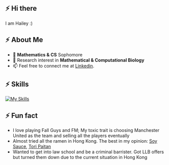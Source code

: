 ## :zap: Hi there 
I am Hailey :)

## :zap: About Me 
- 📏 **Mathematics & CS** Sophomore
- 🧬 Research interest in **Mathematical & Computational Biology**
-  📫 Feel free to connect me at [Linkedin](https://www.linkedin.com/in/heilcheng/). 
  
## :zap: Skills 
[![My Skills](https://skillicons.dev/icons?i=py,r,matlab,linux,latex,opencv,arduino,raspberrypi,docker)](https://skillicons.dev)

## :zap: Fun fact 
- I love playing Fall Guys and FM; My toxic trait is choosing Manchester United as the team and selling all the players eventually
- Almost tried all the ramen in Hong Kong. The best in my opinion: [Soy Sauce](https://www.ramencubism.com/?lang=en), [Tori Paitan](https://www.instagram.com/zaginsoba/)
- Wanted to get into law school and be a criminal barrister. Got LLB offers but turned them down due to the current situation in Hong Kong
